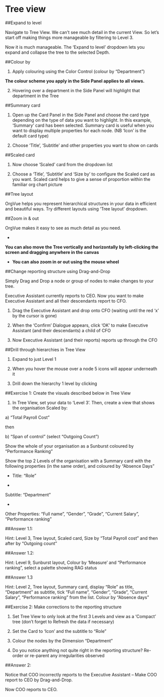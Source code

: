 # Tree view

##Expand to level

Navigate to Tree View. We can’t see much detail in the current View. So let’s start off making things more manageable by filtering to Level 3.

Now it is much manageable. The ‘Expand to level’ dropdown lets you expand and collapse the tree to the selected Depth.

##Colour by

1) Apply colouring using the Color Control (colour by “Department”)

**The colour scheme you apply in the Side Panel applies to all views.**

2) Hovering over a department in the Side Panel will highlight that department in the Tree

##Summary card

1) Open up the Card Panel in the Side Panel and choose the card type depending on the type of data you want to highlight. In this example, ‘Summary’ card has been selected. Summary card is useful when you want to display multiple properties for each node. (NB ‘Icon’ is the default card type)

2) Choose ‘Title’, ‘Subtitle’ and other properties you want to show on cards

##Scaled card

1) Now choose ‘Scaled’ card from the dropdown list

2) Choose a ‘Title’, ‘Subtitle’ and ‘Size by’ to configure the Scaled card as you want. Scaled card helps to give a sense of proportion within the familiar org chart picture

##Tree layout

OrgVue helps you represent hierarchical structures in your data in efficient and beautiful ways. Try different layouts using ‘Tree layout’ dropdown.

##Zoom in & out

OrgVue makes it easy to see as much detail as you need.

* 

**You can also move the Tree vertically and horizontally by left-clicking the screen and dragging anywhere in the canvas**


* **You can also zoom in or out using the mouse wheel**

##Change reporting structure using Drag-and-Drop

Simply Drag and Drop a node or group of nodes to make changes to your tree. 

Executive Assistant currently reports to CEO. Now you want to make Executive Assistant and all their descendants report to CFO.

1) Drag the Executive Assistant and drop onto CFO (waiting until the red ‘x’ by the cursor is gone)

2) When the ‘Confirm’ Dialogue appears, click ‘OK’ to make Executive Assistant (and their descendants) a child of CFO

3) Now Executive Assistant (and their reports) reports up through the CFO

##Drill through hierarchies in Tree View
1) Expand to just Level 1

2) When you hover the mouse over a node 5 icons will appear underneath it

3) Drill down the hierarchy 1 level by clicking 


##Exercise 1: Create the visuals described below in Tree View

1) In Tree View, set your data to ‘Level 3’. Then, create a view that shows the organisation Scaled by: 
  
  a) “Total Payroll Cost”

then

  b) “Span of control” (select “Outgoing Count”)

Show the whole of your organisation as a Sunburst coloured by “Performance Ranking”

Show the top 2 Levels of the organisation with a Summary card with the following properties (in the same order), and coloured by “Absence Days”

* Title: “Role”

* 
Subtitle: “Department” 

* 
Other Properties: “Full name”, “Gender”, “Grade”, “Current Salary”, “Performance ranking”

##Answer 1.1:

Hint: Level 3, Tree layout, Scaled card, Size by “Total Payroll cost” and then after by “Outgoing count”

##Answer 1.2:


Hint: Level 9, Sunburst layout, Colour by ‘Measure’ and “Performance ranking”, select a palette showing RAG status

##Answer 1.3


Hint: Level 2, Tree layout, Summary card, display “Role” as title, “Department” as subtitle, tick “Full name”, “Gender”, “Grade”, “Current Salary”, “Performance ranking” from the list. Colour by “Absence days”


##Exercise 2: Make corrections to the reporting structure

1) Set Tree View to only look at the first 3 Levels and view as a ‘Compact’ tree (don’t forget to Refresh the data if necessary)

2) Set the Card to ‘Icon’ and the subtitle to “Role”

3) Colour the nodes by the Dimension “Department”

4) Do you notice anything not quite right in the reporting structure? Re-order or re-parent any irregularities observed

##Answer 2:

Notice that COO incorrectly reports to the Executive Assistant – Make COO report to CEO by Drag-and-Drop.

Now COO reports to CEO.








